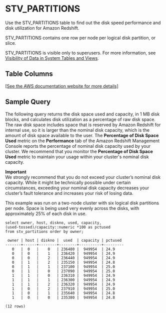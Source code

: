 # STV\_PARTITIONS<a name="r_STV_PARTITIONS"></a>

Use the STV\_PARTITIONS table to find out the disk speed performance and disk utilization for Amazon Redshift\.

STV\_PARTITIONS contains one row per node per logical disk partition, or slice\.

STV\_PARTITIONS is visible only to superusers\. For more information, see [Visibility of Data in System Tables and Views](c_visibility-of-data.md)\.

## Table Columns<a name="r_STV_PARTITIONS-table-rows2"></a>

[\[See the AWS documentation website for more details\]](http://docs.aws.amazon.com/redshift/latest/dg/r_STV_PARTITIONS.html)

## Sample Query<a name="r_STV_PARTITIONS-sample-query2"></a>

The following query returns the disk space used and capacity, in 1 MB disk blocks, and calculates disk utilization as a percentage of raw disk space\. The raw disk space includes space that is reserved by Amazon Redshift for internal use, so it is larger than the nominal disk capacity, which is the amount of disk space available to the user\. The **Percentage of Disk Space Used** metric on the **Performance** tab of the Amazon Redshift Management Console reports the percentage of nominal disk capacity used by your cluster\. We recommend that you monitor the **Percentage of Disk Space Used** metric to maintain your usage within your cluster's nominal disk capacity\. 

**Important**  
We strongly recommend that you do not exceed your cluster’s nominal disk capacity\. While it might be technically possible under certain circumstances, exceeding your nominal disk capacity decreases your cluster’s fault tolerance and increases your risk of losing data\.

This example was run on a two\-node cluster with six logical disk partitions per node\. Space is being used very evenly across the disks, with approximately 25% of each disk in use\. 

```
select owner, host, diskno, used, capacity,
(used-tossed)/capacity::numeric *100 as pctused 
from stv_partitions order by owner;

 owner | host | diskno |  used  | capacity | pctused
-------+------+--------+--------+----------+---------
   0   |  0   |    0   | 236480 |  949954  | 24.9
   0   |  0   |    1   | 236420 |  949954  | 24.9
   0   |  0   |    2   | 236440 |  949954  | 24.9
   0   |  1   |    2   | 235150 |  949954  | 24.8
   0   |  1   |    1   | 237100 |  949954  | 25.0
   0   |  1   |    0   | 237090 |  949954  | 25.0
   1   |  1   |    0   | 236310 |  949954  | 24.9
   1   |  1   |    1   | 236300 |  949954  | 24.9
   1   |  1   |    2   | 236320 |  949954  | 24.9
   1   |  0   |    2   | 237910 |  949954  | 25.0
   1   |  0   |    1   | 235640 |  949954  | 24.8
   1   |  0   |    0   | 235380 |  949954  | 24.8 

(12 rows)
```